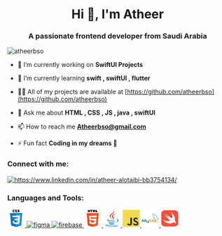 
<h1 align="center">Hi 👋, I'm Atheer</h1>
<h3 align="center">A passionate frontend developer from Saudi Arabia</h3>


<p align="left"> <img src="https://komarev.com/ghpvc/?username=atheerbso&label=Profile%20views&color=0e75b6&style=flat" alt="atheerbso" /> </p>

- 🔭 I’m currently working on **SwiftUI Projects**

- 🌱 I’m currently learning **swift , swiftUI , flutter**

- 👨‍💻 All of my projects are available at [https://github.com/atheerbso](https://github.com/atheerbso)

- 💬 Ask me about **HTML , CSS , JS , java , swiftUI**

- 📫 How to reach me **Atheerbso@gmail.com**

- ⚡ Fun fact **Coding in my dreams 🤭**

<h3 align="left">Connect with me:</h3>
<p align="left">
<a href="https://linkedin.com/in/https://www.linkedin.com/in/atheer-alotaibi-bb3754134/" target="blank"><img align="center" src="https://raw.githubusercontent.com/rahuldkjain/github-profile-readme-generator/master/src/images/icons/Social/linked-in-alt.svg" alt="https://www.linkedin.com/in/atheer-alotaibi-bb3754134/" height="30" width="40" /></a>
</p>

<h3 align="left">Languages and Tools:</h3>
<p align="left"> <a href="https://www.w3schools.com/css/" target="_blank" rel="noreferrer"> <img src="https://raw.githubusercontent.com/devicons/devicon/master/icons/css3/css3-original-wordmark.svg" alt="css3" width="40" height="40"/> </a> <a href="https://www.figma.com/" target="_blank" rel="noreferrer"> <img src="https://www.vectorlogo.zone/logos/figma/figma-icon.svg" alt="figma" width="40" height="40"/> </a> <a href="https://firebase.google.com/" target="_blank" rel="noreferrer"> <img src="https://www.vectorlogo.zone/logos/firebase/firebase-icon.svg" alt="firebase" width="40" height="40"/> </a> <a href="https://www.w3.org/html/" target="_blank" rel="noreferrer"> <img src="https://raw.githubusercontent.com/devicons/devicon/master/icons/html5/html5-original-wordmark.svg" alt="html5" width="40" height="40"/> </a> <a href="https://www.java.com" target="_blank" rel="noreferrer"> <img src="https://raw.githubusercontent.com/devicons/devicon/master/icons/java/java-original.svg" alt="java" width="40" height="40"/> </a> <a href="https://developer.mozilla.org/en-US/docs/Web/JavaScript" target="_blank" rel="noreferrer"> <img src="https://raw.githubusercontent.com/devicons/devicon/master/icons/javascript/javascript-original.svg" alt="javascript" width="40" height="40"/> </a> <a href="https://www.mysql.com/" target="_blank" rel="noreferrer"> <img src="https://raw.githubusercontent.com/devicons/devicon/master/icons/mysql/mysql-original-wordmark.svg" alt="mysql" width="40" height="40"/> </a> <a href="https://developer.apple.com/swift/" target="_blank" rel="noreferrer"> <img src="https://raw.githubusercontent.com/devicons/devicon/master/icons/swift/swift-original.svg" alt="swift" width="40" height="40"/> </a> </p>

